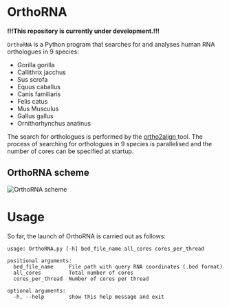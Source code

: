 # OrthoRNA
<b>!!!This repository is currently under development.!!!</b>

```OrthoRNA``` is a Python program that searches for and analyses human RNA orthologues in 9 species:  
- Gorilla gorilla
- Callithrix jacchus
- Sus scrofa
- Equus caballus
- Canis familiaris
- Felis catus
- Mus Musculus
- Gallus gallus
- Ornithorhynchus anatinus 

The search for orthologues is performed by the <a href="https://github.com/dmitrymyl/ortho2align">ortho2align </a> tool. The process of searching for orthologues in 9 species is parallelised and the number of cores can be specified at startup.
## OrthoRNA scheme
![OrthoRNA scheme](./orthoRNA_pipline.png)

# Usage
So far, the launch of OrthoRNA is carried out as follows:

```
usage: OrthoRNA.py [-h] bed_file_name all_cores cores_per_thread
  
positional arguments:
  bed_file_name     File path with query RNA coordinates (.bed format)
  all_cores         Total number of cores
  cores_per_thread  Number of cores per thread

optional arguments:
  -h, --help        show this help message and exit
  ```
